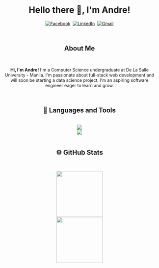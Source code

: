 <h1 align="center">
Hello there 👋, I'm Andre!
</h1>
<p align="center">
<a href="https://www.facebook.com/karlandre.aquino/"><img src="https://img.shields.io/badge/facebook-%231877F2.svg?&style=for-the-badge&logo=facebook&logoColor=white" alt="Facebook" /></a>&nbsp;
<a href="https://www.linkedin.com/in/karl-andre-aquino/"><img src="https://img.shields.io/badge/linkedin-%230077B5.svg?&style=for-the-badge&logo=linkedin&logoColor=white" alt="LinkedIn" /></a>&nbsp;
<a href="mailto:karlandre.aquino@gmail.com"><img src="https://img.shields.io/badge/gmail-%23D14836.svg?&style=for-the-badge&logo=gmail&logoColor=white" alt="Gmail"/></a>
</p>

<br/>

<h2 align="center">
About Me
</h2>
<br/>

<p align="center">
<b>Hi, I'm Andre!</b>  I'm a Computer Science undergraduate at De La Salle University - Manila. I'm passionate about full-stack web development and will soon be starting a data science project. I'm an aspiring software engineer eager to learn and grow.
</p>

<br/>
<h2 align="center"> 🔧 Languages and Tools </h2>
<br/>

<div align="center">
  <img src="https://skillicons.dev/icons?i=javascript,react,nextjs,nodejs,tailwind,firebase,mysql,mongodb,python,java,c,cpp,vue,html,css"/>
</div>
<div align="center">
  <img src="https://skillicons.dev/icons?i=github,git,gitlab,vscode,visualstudio,figma"/>
</div>
<br/>

<h2 align="center"> ⚙️ GitHub Stats </h2>
<br/>

<p align="center">
<a href="https://github.com/Andre0819" align="center">
<div align="center">
  <img height="150em" src="https://github-readme-stats-eight-theta.vercel.app/api?username=Andre0819&show_icons=true&theme=vue-dark&include_all_commits=true&count_private=true&hide=stars,issues" />
</div>
<div align="center">
  <img height="150em" src="https://github-readme-stats-eight-theta.vercel.app/api/top-langs/?username=Andre0819&layout=compact&exclude_lang=java+r&theme=vue-dark&include_all_commits=true" />
</div>
</a>
</p>

<br>